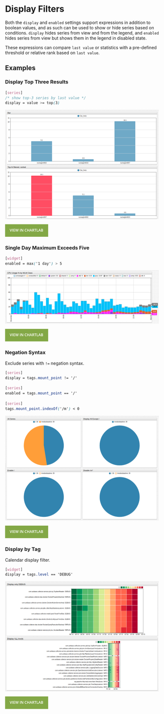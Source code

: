 # Display Filters

Both the `display` and `enabled` settings support expressions in addition to boolean values, and as such can be used to show or hide series based on conditions. `display` hides series from view and from the legend, and `enabled` hides series from view but shows them in the legend in disabled state.

These expressions can compare `last value` or statistics with a pre-defined threshold or relative rank based on `last value`.

## Examples

### Display Top Three Results

```css
[series]
/* show top-3 series by last value */
display = value >= top(3)
```

![](./images/display-filters.png)

[![](./images/button.png)](https://apps.axibase.com/chartlab/377091ff)

### Single Day Maximum Exceeds Five

```css
[widget]
enabled = max('1 day') > 5
```

![](./images/display-filters1.png)

[![](./images/button.png)](https://apps.axibase.com/chartlab/628bc794/1)

### Negation Syntax

Exclude series with `!=` negation syntax.

```css
[series]
display = tags.mount_point != '/'

[series]
enabled = tags.mount_point == '/'

[series]
tags.mount_point.indexOf('/m') < 0
```

![](./images/display-filters3.png)

[![](./images/button.png)](https://apps.axibase.com/chartlab/7518a91f/6/)

### Display by Tag

Calendar display filter.

```css
[widget]
display = tags.level == 'DEBUG'
```

![](./images/display-filters4.png)

[![](./images/button.png)](https://apps.axibase.com/chartlab/04f1ed7c/2/#)